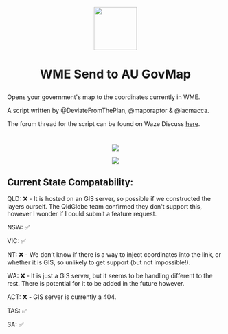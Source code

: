 <p align="center"><img src="https://i.ibb.co/k8RdMh0/image.png" width=100></p>

# <p align="center">WME Send to AU GovMap</p>

Opens your government's map to the coordinates currently in WME.

A script written by @DeviateFromThePlan, @maporaptor & @lacmacca.

The forum thread for the script can be found on Waze Discuss [here](https://www.waze.com/discuss/t/script-wme-send-to-au-govmap/340375).
# 
<p align="center"><a href="https://github.com/DeviateFromThePlan/WME-Send-to-AU-GovMap/releases/latest/download/WME-Send-to-AU-GovMap.user.js"><img src="https://i.ibb.co/JzHFKzj/button-install-here.png"></a></p>

<p align="center"><a href="https://github.com/DeviateFromThePlan/WME-Send-to-AU-GovMap/releases" alt="Total installs"><img src="https://img.shields.io/github/downloads/DeviateFromThePlan/WME-Send-to-AU-GovMap/total?style=for-the-badge&label=Total%20installs%3A" /></a></p>

## Current State Compatability:

QLD: ❌ - It is hosted on an GIS server, so possible if we constructed the layers ourself. The QldGlobe team confirmed they don't support this, however I wonder if I could submit a feature request.

NSW: ✅

VIC: ✅

NT: ❌ - We don’t know if there is a way to inject coordinates into the link, or whether it is GIS, so unlikely to get support (but not impossible!).

WA: ❌ - It is just a GIS server, but it seems to be handling different to the rest. There is potential for it to be added in the future however.

ACT: ❌ - GIS server is currently a 404.

TAS: ✅

SA: ✅
